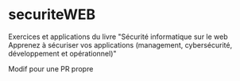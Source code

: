 # securiteWEB
Exercices et applications du livre "Sécurité informatique sur le web Apprenez à sécuriser vos applications (management, cybersécurité, développement et opérationnel)" 

Modif pour une PR propre
